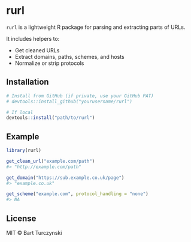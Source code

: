 # rurl

`rurl` is a lightweight R package for parsing and extracting parts of URLs.

It includes helpers to:
- Get cleaned URLs
- Extract domains, paths, schemes, and hosts
- Normalize or strip protocols

## Installation

```r
# Install from GitHub (if private, use your GitHub PAT)
# devtools::install_github("yourusername/rurl")

# If local
devtools::install("path/to/rurl")
```

## Example

```r
library(rurl)

get_clean_url("example.com/path")
#> "http://example.com/path"

get_domain("https://sub.example.co.uk/page")
#> "example.co.uk"

get_scheme("example.com", protocol_handling = "none")
#> NA
```

## License

MIT © Bart Turczynski
